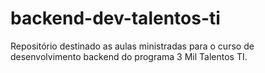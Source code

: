 # backend-dev-talentos-ti
Repositório destinado as aulas ministradas para o curso de desenvolvimento backend do programa 3 Mil Talentos TI.
